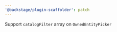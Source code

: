 ```yaml
---
'@backstage/plugin-scaffolder': patch
---
```


Support `catalogFilter` array on `OwnedEntityPicker`
